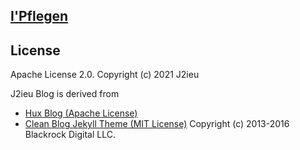 ## [I'Pflegen](https://www.jiieu.com)

License
-------

Apache License 2.0. Copyright (c) 2021 J2ieu

J2ieu Blog is derived from 
- [Hux Blog (Apache License)](https://github.com/Huxpro/huxpro.github.io)
- [Clean Blog Jekyll Theme (MIT License)](https://github.com/StartBootstrap/startbootstrap-clean-blog-jekyll) 
Copyright (c) 2013-2016 Blackrock Digital LLC.
